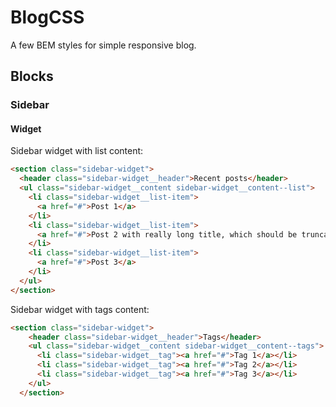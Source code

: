 # BlogCSS

A few BEM styles for simple responsive blog.

## Blocks

### Sidebar

#### Widget

Sidebar widget with list content:

```html
<section class="sidebar-widget">
  <header class="sidebar-widget__header">Recent posts</header>
  <ul class="sidebar-widget__content sidebar-widget__content--list">
    <li class="sidebar-widget__list-item">
      <a href="#">Post 1</a>
    </li>
    <li class="sidebar-widget__list-item">
      <a href="#">Post 2 with really long title, which should be truncated</a>
    </li>
    <li class="sidebar-widget__list-item">
      <a href="#">Post 3</a>
    </li>
  </ul>
</section>
```

Sidebar widget with tags content:

```html
<section class="sidebar-widget">
    <header class="sidebar-widget__header">Tags</header>
    <ul class="sidebar-widget__content sidebar-widget__content--tags">
      <li class="sidebar-widget__tag"><a href="#">Tag 1</a></li>
      <li class="sidebar-widget__tag"><a href="#">Tag 2</a></li>
      <li class="sidebar-widget__tag"><a href="#">Tag 3</a></li>
    </ul>
  </section>
```

<!-- TODO: add AGPL3.0 logo -->
<!-- TODO: how to build? -->
